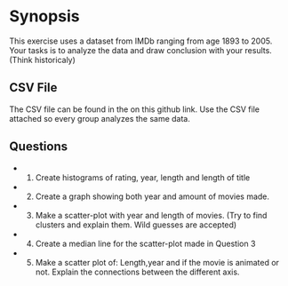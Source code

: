 Synopsis
=============
This exercise uses a dataset from IMDb ranging from age 1893 to 2005. Your tasks is to analyze the data and draw conclusion with your results.(Think historicaly)

CSV File
-------
The CSV file can be found in the on this github link. Use the CSV file attached so every group analyzes the same data.

Questions
-------
* 1. Create histograms of rating, year, length and length of title
* 2. Create a graph showing both year and amount of movies made. 
* 3. Make a scatter-plot with year and length of movies. (Try to find clusters and explain them. Wild guesses are accepted) 
* 4. Create a median line for the scatter-plot made in Question 3
* 5. Make a scatter plot of: Length,year and if the movie is animated or not. Explain the connections between the different axis.
